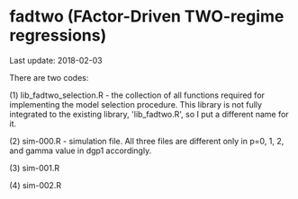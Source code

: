 # fadtwo (FActor-Driven TWO-regime regressions)

Last update: 2018-02-03

There are two codes:

  (1) lib_fadtwo_selection.R - the collection of all functions required for implementing the model selection procedure. This library is not fully integrated to the existing library, 'lib_fadtwo.R', so I put a different name for it. 
  
  (2) sim-000.R - simulation file. All three files are different only in p=0, 1, 2, and gamma value in dgp1 accordingly.
  
  (3) sim-001.R
  
  (4) sim-002.R
  
  
